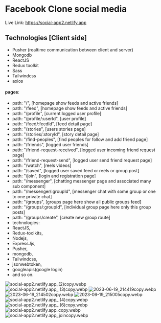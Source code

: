 # Facebook Clone social media

Live Link: https://social-app2.netlify.app

## Technologies [Client side]

- Pusher (realtime communication between client and server)
- Mongodb
- ReactJS
- Redux toolkit
- Sass
- Tailwindcss
- axios


#### pages:

- path: "/", [homepage show feeds and active friends]
- path: "/feed", [homepage show feeds and active friends]
- path: "/profile", [current logged user profile]
- path: "/profile/:userId", [user profile]
- path: "/feed/:feedId", [feed detail page]
- path: "/stories", [users stories page]
- path: "/stories/:storyId", [story detail page]
- path: "/find-peoples", [find peoples for follow and add friend page]
- path: "/friends", [logged user friends]
- path: "/friend-request-received",  [logged user incoming friend request page]
- path: "/friend-request-send", [logged user send friend request page]
- path: "/watch",  [reels videos]
- path: "/saved",  [logged user saved feed or reels or group post]
- path: "/join", [login and registration page]
- path: "/messenger", [chatting messenger page and associated many sub component]
- path: "/messenger/:groupId", [messenger chat with some group or one to one private chat]
- path: "/groups", [groups page here show all public groups feed]
- path: "/groups/:groupId",  [individual group page here only this group posts]
- path: "/groups/create", [create new group route]
- technologies:
- ReactJS,
- Redux-toolkits,
- Nodejs,
- ExpressJjs,
- Pusher,
- mongodb,
- Tailwindcss,
- jsonwebtoken,
- googleapis(google login)
- and so on.


![social-app2.netlify.app_(2)copy.webp](public%2Fpreviews%2Fsocial-app2.netlify.app_%282%29copy.webp)
![social-app2.netlify.app_ (3)copy.webp](public%2Fpreviews%2Fsocial-app2.netlify.app_%20%283%29copy.webp)
![2023-06-19_214419copy.webp](public%2Fpreviews%2F2023-06-19_214419copy.webp)
![2023-06-19_214502copy.webp](public%2Fpreviews%2F2023-06-19_214502copy.webp)
![2023-06-19_215005copy.webp](public%2Fpreviews%2F2023-06-19_215005copy.webp)
![social-app2.netlify.app_ (4)copy.webp](public%2Fpreviews%2Fsocial-app2.netlify.app_%20%284%29copy.webp)
![social-app2.netlify.app_ (6)copy.webp](public%2Fpreviews%2Fsocial-app2.netlify.app_%20%286%29copy.webp)
![social-app2.netlify.app_copy.webp](public%2Fpreviews%2Fsocial-app2.netlify.app_copy.webp)
![social-app2.netlify.app_joincopy.webp](public%2Fpreviews%2Fsocial-app2.netlify.app_joincopy.webp)



